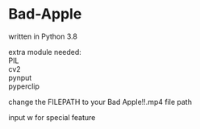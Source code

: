 # Bad-Apple
written in Python 3.8

extra module needed:  
PIL  
cv2  
pynput  
pyperclip  

change the FILEPATH to your Bad Apple!!.mp4 file path

input w for special feature
